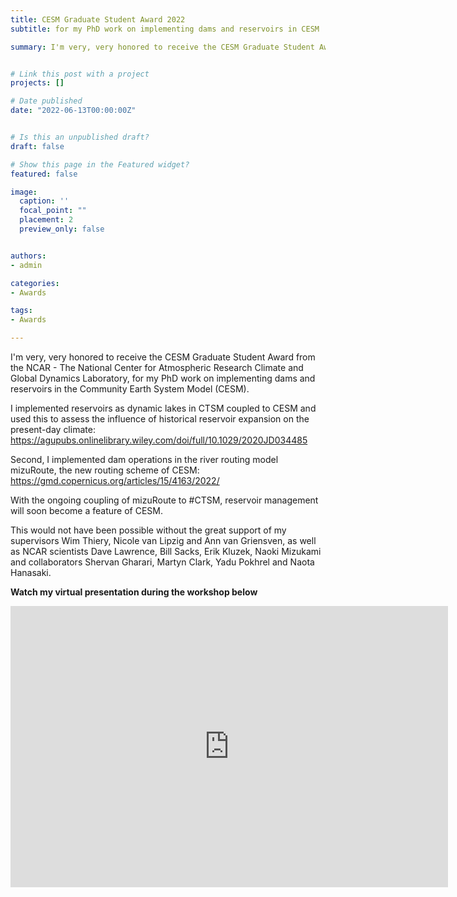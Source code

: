 ```yaml
---
title: CESM Graduate Student Award 2022
subtitle: for my PhD work on implementing dams and reservoirs in CESM

summary: I'm very, very honored to receive the CESM Graduate Student Award from the NCAR - The National Center for Atmospheric Research Climate and Global Dynamics Laboratory, for my PhD work on implementing dams and reservoirs in the Community Earth System Model (CESM). 


# Link this post with a project
projects: []

# Date published
date: "2022-06-13T00:00:00Z"


# Is this an unpublished draft?
draft: false

# Show this page in the Featured widget?
featured: false

image:
  caption: ''
  focal_point: ""
  placement: 2
  preview_only: false


authors:
- admin

categories:
- Awards

tags:
- Awards

---
```

I'm very, very honored to receive the CESM Graduate Student Award from the NCAR - The National Center for Atmospheric Research Climate and Global Dynamics Laboratory, for my PhD work on implementing dams and reservoirs in the Community Earth System Model (CESM).

I implemented reservoirs as dynamic lakes in CTSM coupled to CESM and used this to assess the influence of historical reservoir expansion on the present-day climate: https://agupubs.onlinelibrary.wiley.com/doi/full/10.1029/2020JD034485

Second, I implemented dam operations in the river routing model mizuRoute, the new routing scheme of CESM: https://gmd.copernicus.org/articles/15/4163/2022/

With the ongoing coupling of mizuRoute to #CTSM, reservoir management will soon become a feature of CESM.


This would not have been possible without the great support of my supervisors Wim Thiery, Nicole van Lipzig and Ann van Griensven, as well as NCAR scientists Dave Lawrence, Bill Sacks, Erik Kluzek, Naoki Mizukami and collaborators Shervan Gharari, Martyn Clark, Yadu Pokhrel and Naota Hanasaki. 

**Watch my virtual presentation during the workshop below**

<iframe width="700" height="450" src="https://www.youtube.com/embed/q_gGIL-Kvgs?start=5968" title="YouTube video player" frameborder="0" allow="accelerometer; autoplay; clipboard-write; encrypted-media; gyroscope; picture-in-picture" allowfullscreen></iframe>
